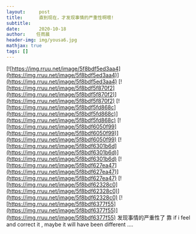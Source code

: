 ```yaml
---
layout:     post
title:      直到现在，才发现事情的严重性啊喂!
subtitle:
date:       2020-10-18
author:    任雨晨
header-img: img/yousa6.jpg
mathjax: true
tags: []
---
```


[![https://img.rruu.net/image/5f8bdf5ed3aa4](https://img.rruu.net/image/5f8bdf5ed3aa4)](https://img.rruu.net/image/5f8bdf5ed3aa4)
[![https://img.rruu.net/image/5f8bdf5f870f2](https://img.rruu.net/image/5f8bdf5f870f2)](https://img.rruu.net/image/5f8bdf5f870f2)
[![https://img.rruu.net/image/5f8bdf5fd868c](https://img.rruu.net/image/5f8bdf5fd868c)](https://img.rruu.net/image/5f8bdf5fd868c)
[![https://img.rruu.net/image/5f8bdf6050f99](https://img.rruu.net/image/5f8bdf6050f99)](https://img.rruu.net/image/5f8bdf6050f99)
[![https://img.rruu.net/image/5f8bdf6301b6d](https://img.rruu.net/image/5f8bdf6301b6d)](https://img.rruu.net/image/5f8bdf6301b6d)
[![https://img.rruu.net/image/5f8bdf627ea47](https://img.rruu.net/image/5f8bdf627ea47)](https://img.rruu.net/image/5f8bdf627ea47)
[![https://img.rruu.net/image/5f8bdf62328c0](https://img.rruu.net/image/5f8bdf62328c0)](https://img.rruu.net/image/5f8bdf62328c0)
[![https://img.rruu.net/image/5f8bdf6377f55](https://img.rruu.net/image/5f8bdf6377f55)](https://img.rruu.net/image/5f8bdf6377f55)
发现事情的严重性了
靠
if i feel and correct it , maybe it will have been different ....
